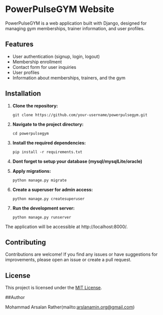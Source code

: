 # PowerPulseGYM Website

PowerPulseGYM is a web application built with Django, designed for managing gym memberships, trainer information, and user profiles.

## Features

- User authentication (signup, login, logout)
- Membership enrollment
- Contact form for user inquiries
- User profiles
- Information about memberships, trainers, and the gym

## Installation

1. **Clone the repository:**

   `git clone https://github.com/your-username/powerpulsegym.git`

2. **Navigate to the project directory:**

   `cd powerpulsegym`
   
3. **Install the required dependencies:**

   `pip install -r requirements.txt`



4. **Dont forget to setup your database (mysql/mysqlLite/oracle)**



5. **Apply migrations:**

   `python manage.py migrate`

6. **Create a superuser for admin access:**

   `python manage.py createsuperuser`
   
7. **Run the development server:**

    `python manage.py runserver`

The application will be accessible at http://localhost:8000/.


## Contributing

Contributions are welcome! If you find any issues or have suggestions for improvements, please open an issue or create a pull request.


## License

This project is licensed under the [MIT License](LICENSE).

##Author

Mohammad Arsalan Rather(mailto:arslanamin.org@gmail.com)
